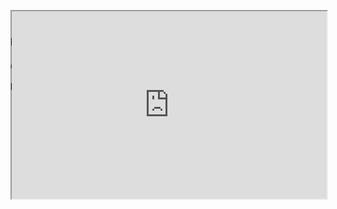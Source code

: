 ### Ela está on

[Assistir a Cecícia](https://polite-impala-10.loca.lt)





#### Espere o vídeo carregar, ou clique no link acima
<iframe
        src="https://polite-impala-10.loca.lt" scrolling="no"
        style="width:100%; height:300px; overflow: hidden; display:block; margin-top: -150px">
</iframe>


